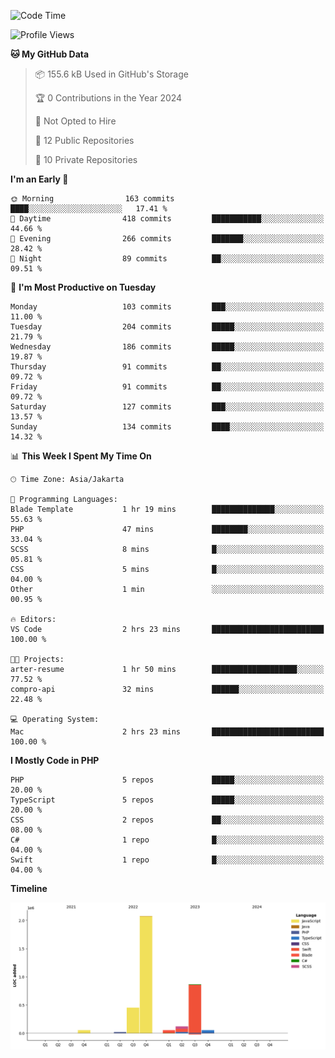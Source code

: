 <!--START_SECTION:waka-->
![Code Time](http://img.shields.io/badge/Code%20Time-372%20hrs%2014%20mins-blue)

![Profile Views](http://img.shields.io/badge/Profile%20Views-0-blue)

**🐱 My GitHub Data** 

> 📦 155.6 kB Used in GitHub's Storage 
 > 
> 🏆 0 Contributions in the Year 2024
 > 
> 🚫 Not Opted to Hire
 > 
> 📜 12 Public Repositories 
 > 
> 🔑 10 Private Repositories 
 > 
**I'm an Early 🐤** 

```text
🌞 Morning                163 commits         ████░░░░░░░░░░░░░░░░░░░░░   17.41 % 
🌆 Daytime                418 commits         ███████████░░░░░░░░░░░░░░   44.66 % 
🌃 Evening                266 commits         ███████░░░░░░░░░░░░░░░░░░   28.42 % 
🌙 Night                  89 commits          ██░░░░░░░░░░░░░░░░░░░░░░░   09.51 % 
```
📅 **I'm Most Productive on Tuesday** 

```text
Monday                   103 commits         ███░░░░░░░░░░░░░░░░░░░░░░   11.00 % 
Tuesday                  204 commits         █████░░░░░░░░░░░░░░░░░░░░   21.79 % 
Wednesday                186 commits         █████░░░░░░░░░░░░░░░░░░░░   19.87 % 
Thursday                 91 commits          ██░░░░░░░░░░░░░░░░░░░░░░░   09.72 % 
Friday                   91 commits          ██░░░░░░░░░░░░░░░░░░░░░░░   09.72 % 
Saturday                 127 commits         ███░░░░░░░░░░░░░░░░░░░░░░   13.57 % 
Sunday                   134 commits         ████░░░░░░░░░░░░░░░░░░░░░   14.32 % 
```


📊 **This Week I Spent My Time On** 

```text
🕑︎ Time Zone: Asia/Jakarta

💬 Programming Languages: 
Blade Template           1 hr 19 mins        ██████████████░░░░░░░░░░░   55.63 % 
PHP                      47 mins             ████████░░░░░░░░░░░░░░░░░   33.04 % 
SCSS                     8 mins              █░░░░░░░░░░░░░░░░░░░░░░░░   05.81 % 
CSS                      5 mins              █░░░░░░░░░░░░░░░░░░░░░░░░   04.00 % 
Other                    1 min               ░░░░░░░░░░░░░░░░░░░░░░░░░   00.95 % 

🔥 Editors: 
VS Code                  2 hrs 23 mins       █████████████████████████   100.00 % 

🐱‍💻 Projects: 
arter-resume             1 hr 50 mins        ███████████████████░░░░░░   77.52 % 
compro-api               32 mins             ██████░░░░░░░░░░░░░░░░░░░   22.48 % 

💻 Operating System: 
Mac                      2 hrs 23 mins       █████████████████████████   100.00 % 
```

**I Mostly Code in PHP** 

```text
PHP                      5 repos             █████░░░░░░░░░░░░░░░░░░░░   20.00 % 
TypeScript               5 repos             █████░░░░░░░░░░░░░░░░░░░░   20.00 % 
CSS                      2 repos             ██░░░░░░░░░░░░░░░░░░░░░░░   08.00 % 
C#                       1 repo              █░░░░░░░░░░░░░░░░░░░░░░░░   04.00 % 
Swift                    1 repo              █░░░░░░░░░░░░░░░░░░░░░░░░   04.00 % 
```



**Timeline**

![Lines of Code chart](https://raw.githubusercontent.com/brstreet2/brstreet2/main/assets/bar_graph.png)


<!--END_SECTION:waka-->
